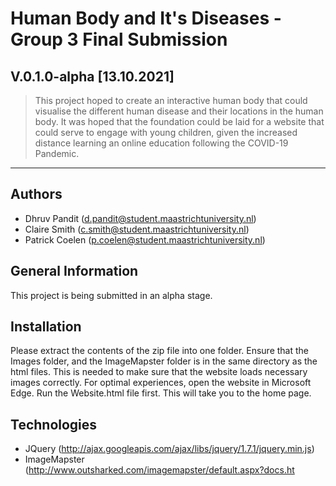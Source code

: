# Human Body and It's Diseases - Group 3 Final Submission
## V.0.1.0-alpha [13.10.2021]

> This project hoped to create an interactive human body that could visualise the different human disease and their locations in the human body. It was hoped that the foundation could be laid for a website that could serve to engage with young children, given the increased distance learning an online education following the COVID-19 Pandemic.

***

## Authors

* Dhruv Pandit (d.pandit@student.maastrichtuniversity.nl)
* Claire Smith (c.smith@student.maastrichtuniversity.nl)
* Patrick Coelen (p.coelen@student.maastrichtuniversity.nl)

## General Information

This project is being submitted in an alpha stage.

## Installation

Please extract the contents of the zip file into one folder. Ensure that the Images folder, and the ImageMapster folder is in the same directory as the html files. This is needed to make sure that the website loads necessary images correctly. For optimal experiences, open the website in Microsoft Edge.
Run the Website.html file first. This will take you to the home page.

## Technologies

* JQuery (http://ajax.googleapis.com/ajax/libs/jquery/1.7.1/jquery.min.js)
* ImageMapster (http://www.outsharked.com/imagemapster/default.aspx?docs.ht
